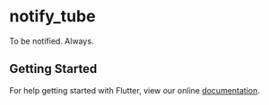 # notify_tube

To be notified. Always.

## Getting Started

For help getting started with Flutter, view our online
[documentation](https://flutter.io/).
